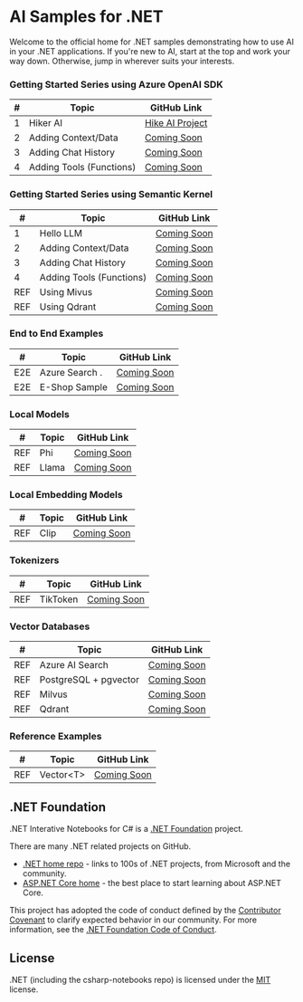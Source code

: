 # AI Samples for .NET

Welcome to the official home for .NET samples demonstrating how to use AI in your .NET applications. If you're new to AI, start at the top and work your way down. Otherwise, jump in wherever suits your interests.

### Getting Started Series using Azure OpenAI SDK

|  #  | Topic                                       | GitHub Link                               | 
|-----|---------------------------------------------|-------------------------------------------|  
|  1  | Hiker AI                                    |  [Hike AI Project](./src/getting-started/01-HikerAI/README.md)
|  2  | Adding Context/Data                         |  [Coming Soon](.)
|  3  | Adding Chat History                         |  [Coming Soon](.)
|  4  | Adding Tools (Functions)                    |  [Coming Soon](.)

### Getting Started Series using Semantic Kernel

|  #  | Topic                                       | GitHub Link                               | 
|-----|---------------------------------------------|-------------------------------------------|  
|  1  | Hello LLM                                   |  [Coming Soon](.)
|  2  | Adding Context/Data                         |  [Coming Soon](.)
|  3  | Adding Chat History                         |  [Coming Soon](.)
|  4  | Adding Tools (Functions)                    |  [Coming Soon](.)
| REF |  Using Mivus                                |  [Coming Soon](.)
| REF |  Using Qdrant                               |  [Coming Soon](.)

### End to End Examples
|  #  | Topic                                       |  GitHub Link |
|-----|---------------------------------------------|--------------|
| E2E | Azure Search .                              |  [Coming Soon](.)
| E2E | E-Shop Sample                               |  [Coming Soon](.)

### Local Models
|  #  | Topic                                       | GitHub Link |
|-----|---------------------------------------------|-------------|
| REF | Phi                                         | [Coming Soon](.)
| REF | Llama                                       | [Coming Soon](.)

### Local Embedding Models
| # | Topic                                         | GitHub Link |
|-----|---------------------------------------------|-------------|
| REF | Clip                                        | [Coming Soon](.)

### Tokenizers
| # | Topic                                         | GitHub Link |
|-----|---------------------------------------------|-------------|
| REF | TikToken                                    | [Coming Soon](.)

### Vector Databases
| # | Topic                                         | GitHub Link |
|-----|---------------------------------------------|-------------|
| REF | Azure AI Search                             | [Coming Soon](.)
| REF | PostgreSQL + pgvector                       | [Coming Soon](.)
| REF | Milvus                                      | [Coming Soon](.)
| REF | Qdrant                                      | [Coming Soon](.)

### Reference Examples
| # | Topic                                         | GitHub Link |
|-----|---------------------------------------------|-------------|
| REF | Vector\<T\>                                 | [Coming Soon](.)



## .NET Foundation

.NET Interative Notebooks for C# is a [.NET Foundation](https://www.dotnetfoundation.org/projects) project.

There are many .NET related projects on GitHub.

- [.NET home repo](https://github.com/Microsoft/dotnet) - links to 100s of .NET projects, from Microsoft and the community.
- [ASP.NET Core home](https://docs.microsoft.com/aspnet/core/) - the best place to start learning about ASP.NET Core.

This project has adopted the code of conduct defined by the [Contributor Covenant](http://contributor-covenant.org/) to clarify expected behavior in our community. For more information, see the [.NET Foundation Code of Conduct](http://www.dotnetfoundation.org/code-of-conduct).

## License

.NET (including the csharp-notebooks repo) is licensed under the [MIT](LICENSE) license.
